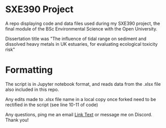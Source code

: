 # SXE390 Project
A repo displaying code and data files used during my SXE390 project, the final module of the BSc Environmental Science with the Open University.

Dissertation title was "The influence of tidal range on sediment and dissolved heavy metals in UK estuaries, for evaluating ecological toxicity risk"


# Formatting
The script is in Jupyter notebook format, and reads data from the .xlsx file also included in this repo. 

Any edits made to .xlsx file name in a local copy once forked need to be rectified in the script (see line 10-11 of code)

Any questions, ping me an email [Link Text](mailto:stephchodnett@gmail.com) or message me on Discord. Thank you!
